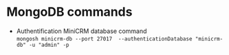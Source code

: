 # MongoDB commands

- Authentification MiniCRM database command \
```mongosh minicrm-db --port 27017  --authenticationDatabase "minicrm-db" -u "admin" -p```
